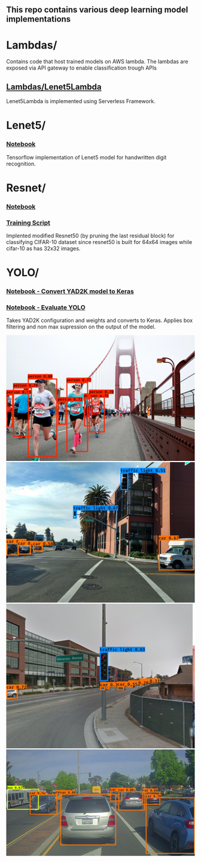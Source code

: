 ## This repo contains various deep learning model implementations

# Lambdas/

Contains code that host trained models on AWS lambda. The lambdas are exposed via API gateway to enable classification trough APIs

## [Lambdas/Lenet5Lambda](https://github.com/cnv1989/DeepLearning/tree/master/Lambdas/Lenet5Lambda)

Lenet5Lambda is implemented using Serverless Framework.

# Lenet5/

### [Notebook](https://github.com/cnv1989/DeepLearning/blob/master/Lenet5/Lenet5.ipynb)

Tensorflow implementation of Lenet5 model for handwritten digit recognition.

# Resnet/

### [Notebook](https://github.com/cnv1989/DeepLearning/blob/master/Resnet/ResNet.ipynb)
### [Training Script](https://github.com/cnv1989/DeepLearning/blob/master/Resnet/resnet50_train.py)

Implented modified Resnet50 (by pruning the last residual block) for classifying CIFAR-10 dataset since resnet50 is built for 64x64 images while cifar-10 as has 32x32 images.

# YOLO/

### [Notebook - Convert YAD2K model to Keras](https://github.com/cnv1989/DeepLearning/blob/master/YOLO/YOLO.ipynb)
### [Notebook - Evaluate YOLO](https://github.com/cnv1989/DeepLearning/blob/master/YOLO/Evaluate.ipynb)

Takes YAD2K configuration and weights and converts to Keras. Applies box filtering and non max supression on the output of the model. 

![SF Marathon](https://github.com/cnv1989/DeepLearning/blob/master/YOLO/out/sfmarathon.jpg)
![Street 1](https://github.com/cnv1989/DeepLearning/blob/master/YOLO/out/testAWS.jpg)
![Street 2](https://github.com/cnv1989/DeepLearning/blob/master/YOLO/out/testaws2.jpg)
![Street 3](https://github.com/cnv1989/DeepLearning/blob/master/YOLO/out/test.jpg)

